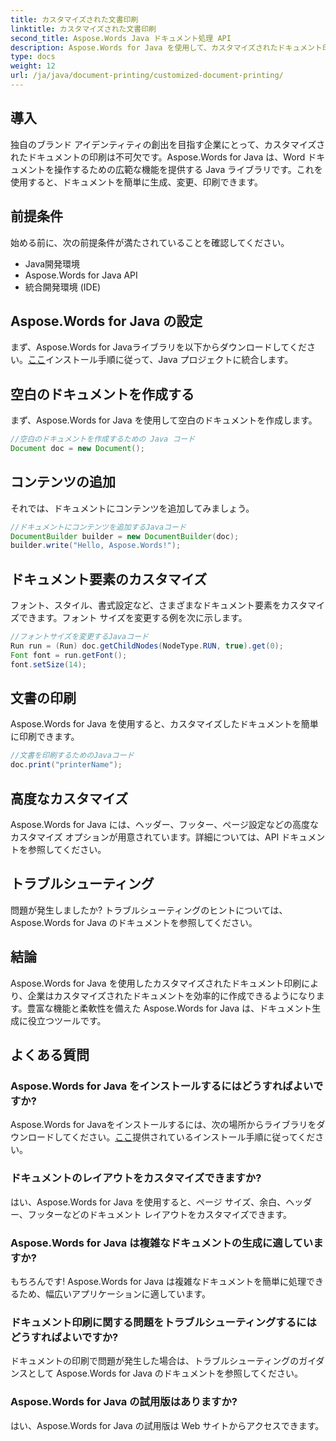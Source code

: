 ```yaml
---
title: カスタマイズされた文書印刷
linktitle: カスタマイズされた文書印刷
second_title: Aspose.Words Java ドキュメント処理 API
description: Aspose.Words for Java を使用して、カスタマイズされたドキュメント印刷を簡単に実現する方法を学びます。このステップバイステップ ガイドでは、セットアップから高度なカスタマイズまですべてを網羅しています。
type: docs
weight: 12
url: /ja/java/document-printing/customized-document-printing/
---
```


## 導入

独自のブランド アイデンティティの創出を目指す企業にとって、カスタマイズされたドキュメントの印刷は不可欠です。Aspose.Words for Java は、Word ドキュメントを操作するための広範な機能を提供する Java ライブラリです。これを使用すると、ドキュメントを簡単に生成、変更、印刷できます。

## 前提条件

始める前に、次の前提条件が満たされていることを確認してください。

- Java開発環境
- Aspose.Words for Java API
- 統合開発環境 (IDE)

## Aspose.Words for Java の設定

まず、Aspose.Words for Javaライブラリを以下からダウンロードしてください。[ここ](https://releases.aspose.com/words/java/)インストール手順に従って、Java プロジェクトに統合します。

## 空白のドキュメントを作成する

まず、Aspose.Words for Java を使用して空白のドキュメントを作成します。

```java
//空白のドキュメントを作成するための Java コード
Document doc = new Document();
```

## コンテンツの追加

それでは、ドキュメントにコンテンツを追加してみましょう。

```java
//ドキュメントにコンテンツを追加するJavaコード
DocumentBuilder builder = new DocumentBuilder(doc);
builder.write("Hello, Aspose.Words!");
```

## ドキュメント要素のカスタマイズ

フォント、スタイル、書式設定など、さまざまなドキュメント要素をカスタマイズできます。フォント サイズを変更する例を次に示します。

```java
//フォントサイズを変更するJavaコード
Run run = (Run) doc.getChildNodes(NodeType.RUN, true).get(0);
Font font = run.getFont();
font.setSize(14);
```

## 文書の印刷

Aspose.Words for Java を使用すると、カスタマイズしたドキュメントを簡単に印刷できます。

```java
//文書を印刷するためのJavaコード
doc.print("printerName");
```

## 高度なカスタマイズ

Aspose.Words for Java には、ヘッダー、フッター、ページ設定などの高度なカスタマイズ オプションが用意されています。詳細については、API ドキュメントを参照してください。

## トラブルシューティング

問題が発生しましたか? トラブルシューティングのヒントについては、Aspose.Words for Java のドキュメントを参照してください。

## 結論

Aspose.Words for Java を使用したカスタマイズされたドキュメント印刷により、企業はカスタマイズされたドキュメントを効率的に作成できるようになります。豊富な機能と柔軟性を備えた Aspose.Words for Java は、ドキュメント生成に役立つツールです。

## よくある質問

### Aspose.Words for Java をインストールするにはどうすればよいですか?

 Aspose.Words for Javaをインストールするには、次の場所からライブラリをダウンロードしてください。[ここ](https://releases.aspose.com/words/java/)提供されているインストール手順に従ってください。

### ドキュメントのレイアウトをカスタマイズできますか?

はい、Aspose.Words for Java を使用すると、ページ サイズ、余白、ヘッダー、フッターなどのドキュメント レイアウトをカスタマイズできます。

### Aspose.Words for Java は複雑なドキュメントの生成に適していますか?

もちろんです! Aspose.Words for Java は複雑なドキュメントを簡単に処理できるため、幅広いアプリケーションに適しています。

### ドキュメント印刷に関する問題をトラブルシューティングするにはどうすればよいですか?

ドキュメントの印刷で問題が発生した場合は、トラブルシューティングのガイダンスとして Aspose.Words for Java のドキュメントを参照してください。

### Aspose.Words for Java の試用版はありますか?

はい、Aspose.Words for Java の試用版は Web サイトからアクセスできます。